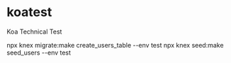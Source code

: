 # koatest
Koa Technical Test


npx knex migrate:make create_users_table --env test
npx knex seed:make seed_users --env test

